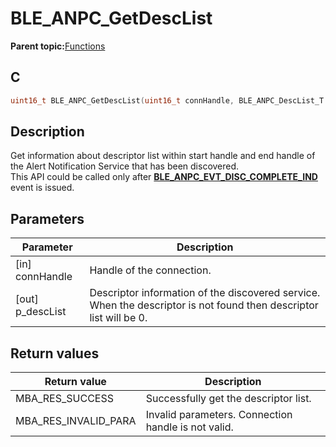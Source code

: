 # BLE\_ANPC\_GetDescList

**Parent topic:**[Functions](GUID-5028AA06-788A-4B7E-B273-018FF2507CA1.md)

## C

```c
uint16_t BLE_ANPC_GetDescList(uint16_t connHandle, BLE_ANPC_DescList_T *p_descList);
```

## Description

Get information about descriptor list within start handle and end handle of the Alert Notification Service that has been discovered.<br />This API could be called only after **[BLE\_ANPC\_EVT\_DISC\_COMPLETE\_IND](GUID-6B001FFC-2FB3-4121-BBE3-7C382205F26C.md)** event is issued.

## Parameters

|Parameter|Description|
|---------|-----------|
|\[in\] connHandle|Handle of the connection.|
|\[out\] p\_descList|Descriptor information of the discovered service. When the descriptor is not found then descriptor list will be 0.|

## Return values

|Return value|Description|
|------------|-----------|
|MBA\_RES\_SUCCESS|Successfully get the descriptor list.|
|MBA\_RES\_INVALID\_PARA|Invalid parameters. Connection handle is not valid.|

